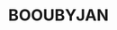 ---
lastmod: '2025-04-06T06:05:21+00:00'
latitude: -26.145002
layout: suburb
longitude: 152.012412
postcode: '4601'
state: QLD
title: BOOUBYJAN
url: /qld/booubyjan/
---